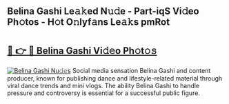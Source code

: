 ## Belina Gashi Le𝚊𝚔ed N𝚞𝚍e - Part-iqS Vi𝚍eo Ph𝚘tos - H𝚘t O𝚗lyf𝚊ns Le𝚊𝚔s pmRot

# <h2><a href="http://hf0hkyu.feru.top/?c=Belina+Gashi">🔗 👉 🔴 Belina Gashi Vi𝚍𝚎o Ph𝚘t𝚘𝚜</a></h2>

[![Belina Gashi Nu𝚍𝚎s](https://i.imgur.com/0TWrTi3.gif)](http://hf0hkyu.feru.top/?c=Belina+Gashi)
Social media sensation Belina Gashi and content producer, known for publishing dance and lifestyle-related material through viral dance trends and mini vlogs. The ability Belina Gashi to handle pressure and controversy is essential for a successful public figure. 
